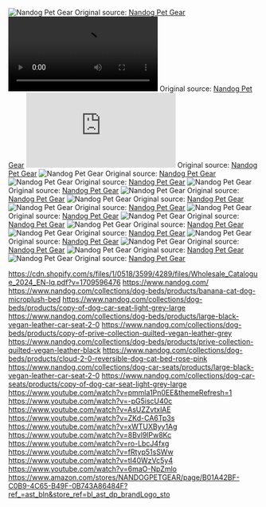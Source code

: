 ![Nandog Pet Gear](https://raw.githubusercontent.com/nikole-flowers/leo-work/main/Nandog/Nandog3.jpeg "Nandog Pet Gear")
Original source: [Nandog Pet Gear](https://thedogslanding.com/products/dogslanding%E2%84%A2-calming-pawapartner-patent-pending)
![Nandog Pet Gear](https://raw.githubusercontent.com/nikole-flowers/leo-work/main/Nandog/Nandog.mp4 "Nandog Pet Gear")
Original source: [Nandog Pet Gear](https://thedogslanding.com/products/dogslanding%E2%84%A2-calming-pawapartner-patent-pending)
![Nandog Pet Gear](https://raw.githubusercontent.com/nikole-flowers/leo-work/main/Nandog/source.md "Nandog Pet Gear")
Original source: [Nandog Pet Gear](https://thedogslanding.com/products/dogslanding%E2%84%A2-calming-pawapartner-patent-pending)
![Nandog Pet Gear](https://raw.githubusercontent.com/nikole-flowers/leo-work/main/Nandog/Nandog.gif "Nandog Pet Gear")
Original source: [Nandog Pet Gear](https://thedogslanding.com/products/dogslanding%E2%84%A2-calming-pawapartner-patent-pending)
![Nandog Pet Gear](https://raw.githubusercontent.com/nikole-flowers/leo-work/main/Nandog/Nandog5.jpeg "Nandog Pet Gear")
Original source: [Nandog Pet Gear](https://thedogslanding.com/products/dogslanding%E2%84%A2-calming-pawapartner-patent-pending)
![Nandog Pet Gear](https://raw.githubusercontent.com/nikole-flowers/leo-work/main/Nandog/Nandog4.jpeg "Nandog Pet Gear")
Original source: [Nandog Pet Gear](https://thedogslanding.com/products/dogslanding%E2%84%A2-calming-pawapartner-patent-pending)
![Nandog Pet Gear](https://raw.githubusercontent.com/nikole-flowers/leo-work/main/Nandog/Nandog8.jpeg "Nandog Pet Gear")
Original source: [Nandog Pet Gear](https://thedogslanding.com/products/dogslanding%E2%84%A2-calming-pawapartner-patent-pending)
![Nandog Pet Gear](https://raw.githubusercontent.com/nikole-flowers/leo-work/main/Nandog/Nandog11.jpeg "Nandog Pet Gear")
Original source: [Nandog Pet Gear](https://thedogslanding.com/products/dogslanding%E2%84%A2-calming-pawapartner-patent-pending)
![Nandog Pet Gear](https://raw.githubusercontent.com/nikole-flowers/leo-work/main/Nandog/Nandog7.jpeg "Nandog Pet Gear")
Original source: [Nandog Pet Gear](https://thedogslanding.com/products/dogslanding%E2%84%A2-calming-pawapartner-patent-pending)
![Nandog Pet Gear](https://raw.githubusercontent.com/nikole-flowers/leo-work/main/Nandog/Nandog12.png "Nandog Pet Gear")
Original source: [Nandog Pet Gear](https://thedogslanding.com/products/dogslanding%E2%84%A2-calming-pawapartner-patent-pending)
![Nandog Pet Gear](https://raw.githubusercontent.com/nikole-flowers/leo-work/main/Nandog/Nandog2.jpg "Nandog Pet Gear")
Original source: [Nandog Pet Gear](https://thedogslanding.com/products/dogslanding%E2%84%A2-calming-pawapartner-patent-pending)
![Nandog Pet Gear](https://raw.githubusercontent.com/nikole-flowers/leo-work/main/Nandog/Nandog6.jpeg "Nandog Pet Gear")
Original source: [Nandog Pet Gear](https://thedogslanding.com/products/dogslanding%E2%84%A2-calming-pawapartner-patent-pending)
![Nandog Pet Gear](https://raw.githubusercontent.com/nikole-flowers/leo-work/main/Nandog/loop.ipynb "Nandog Pet Gear")
Original source: [Nandog Pet Gear](https://thedogslanding.com/products/dogslanding%E2%84%A2-calming-pawapartner-patent-pending)
![Nandog Pet Gear](https://raw.githubusercontent.com/nikole-flowers/leo-work/main/Nandog/Nandog15.jpg "Nandog Pet Gear")
Original source: [Nandog Pet Gear](https://thedogslanding.com/products/dogslanding%E2%84%A2-calming-pawapartner-patent-pending)
![Nandog Pet Gear](https://raw.githubusercontent.com/nikole-flowers/leo-work/main/Nandog/Nandog10.jpeg "Nandog Pet Gear")
Original source: [Nandog Pet Gear](https://thedogslanding.com/products/dogslanding%E2%84%A2-calming-pawapartner-patent-pending)
![Nandog Pet Gear](https://raw.githubusercontent.com/nikole-flowers/leo-work/main/Nandog/Nandog14.png "Nandog Pet Gear")
Original source: [Nandog Pet Gear](https://thedogslanding.com/products/dogslanding%E2%84%A2-calming-pawapartner-patent-pending)
![Nandog Pet Gear](https://raw.githubusercontent.com/nikole-flowers/leo-work/main/Nandog/Nandog.jpeg "Nandog Pet Gear")
Original source: [Nandog Pet Gear](https://thedogslanding.com/products/dogslanding%E2%84%A2-calming-pawapartner-patent-pending)


https://cdn.shopify.com/s/files/1/0518/3599/4289/files/Wholesale_Catalogue_2024_EN-lq.pdf?v=1709596476
https://www.nandog.com/
https://www.nandog.com/collections/dog-beds/products/banana-cat-dog-microplush-bed
https://www.nandog.com/collections/dog-beds/products/copy-of-dog-car-seat-light-grey-large
https://www.nandog.com/collections/dog-beds/products/large-black-vegan-leather-car-seat-2-0
https://www.nandog.com/collections/dog-beds/products/copy-of-prive-collection-quilted-vegan-leather-grey
https://www.nandog.com/collections/dog-beds/products/prive-collection-quilted-vegan-leather-black
https://www.nandog.com/collections/dog-beds/products/cloud-2-0-reversible-dog-cat-bed-rose-pink
https://www.nandog.com/collections/dog-car-seats/products/large-black-vegan-leather-car-seat-2-0
https://www.nandog.com/collections/dog-car-seats/products/copy-of-dog-car-seat-light-grey-large
https://www.youtube.com/watch?v=pmmla1Pn0EE&themeRefresh=1
https://www.youtube.com/watch?v=-pG5iscU40c
https://www.youtube.com/watch?v=AsUZZvtxlAE
https://www.youtube.com/watch?v=ZKd-CA6Tp3s
https://www.youtube.com/watch?v=xWTUXByy1Ag
https://www.youtube.com/watch?v=8Bvl9lPw8Kc
https://www.youtube.com/watch?v=ro-LbcJ4fxg
https://www.youtube.com/watch?v=fRtyp51sSWw
https://www.youtube.com/watch?v=tI40WzVc5y4
https://www.youtube.com/watch?v=6maO-NpZmlo
https://www.amazon.com/stores/NANDOGPETGEAR/page/B01A42BF-C0B9-4C65-B49F-0B743A86484F?ref_=ast_bln&store_ref=bl_ast_dp_brandLogo_sto